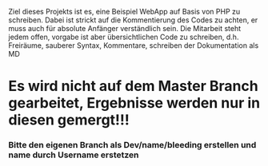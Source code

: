 Ziel dieses Projekts ist es, eine Beispiel WebApp auf Basis von PHP zu schreiben.
Dabei ist strickt auf die Kommentierung des Codes zu achten, er muss auch für absolute Anfänger verständlich sein.
Die Mitarbeit steht jedem offen, vorgabe ist aber übersichtlichen Code zu schreiben, d.h.
Freiräume, sauberer Syntax, Kommentare, schreiben der Dokumentation als MD

# Es wird nicht auf dem Master Branch gearbeitet, Ergebnisse werden nur in diesen gemergt!!!

### Bitte den eigenen Branch als Dev/name/bleeding erstellen und name durch Username erstetzen
